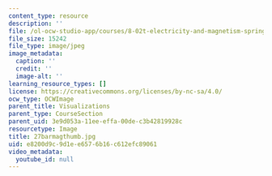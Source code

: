 ```yaml
---
content_type: resource
description: ''
file: /ol-ocw-studio-app/courses/8-02t-electricity-and-magnetism-spring-2005/e8200d9c9d1ee6576b16c612efc89061_27barmagthumb.jpg
file_size: 15242
file_type: image/jpeg
image_metadata:
  caption: ''
  credit: ''
  image-alt: ''
learning_resource_types: []
license: https://creativecommons.org/licenses/by-nc-sa/4.0/
ocw_type: OCWImage
parent_title: Visualizations
parent_type: CourseSection
parent_uid: 3e9d053a-11ee-effa-00de-c3b42819928c
resourcetype: Image
title: 27barmagthumb.jpg
uid: e8200d9c-9d1e-e657-6b16-c612efc89061
video_metadata:
  youtube_id: null
---
```

